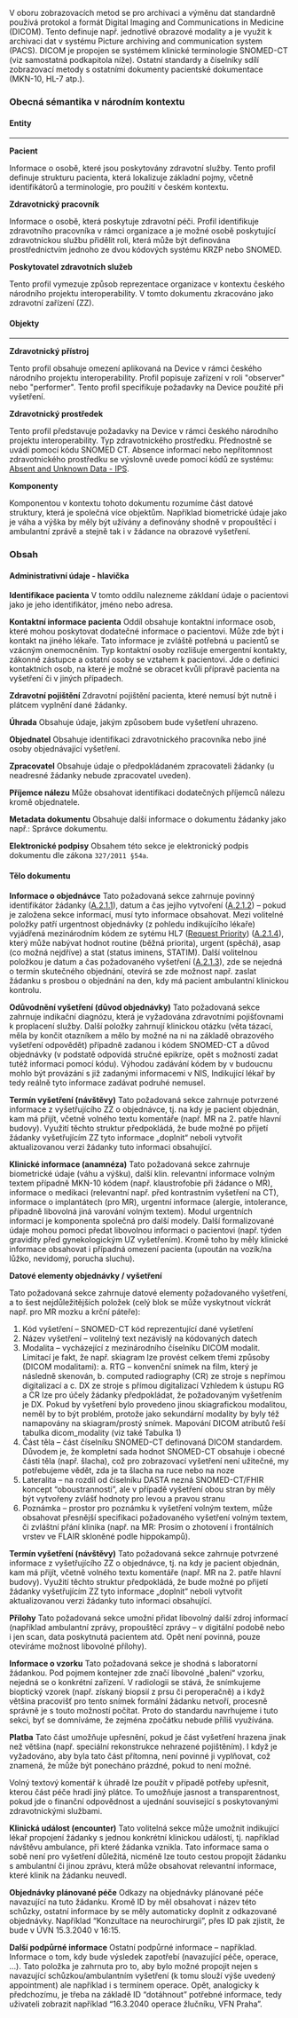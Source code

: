 V oboru zobrazovacích metod se pro archivaci a výměnu dat standardně používá protokol a formát Digital Imaging and Communications in Medicine (DICOM). Tento definuje např. jednotlivé obrazové modality a je využit k archivaci dat v systému Picture archiving and communication system (PACS). 
DICOM je propojen se systémem klinické terminologie SNOMED-CT (viz samostatná podkapitola níže). Ostatní standardy a číselníky sdílí zobrazovací metody s ostatními dokumenty pacientské dokumentace (MKN-10, HL-7 atp.).

### Obecná sémantika v národním kontextu

#### Entity

---

**Pacient**

Informace o osobě, které jsou poskytovány zdravotní služby. Tento profil definuje strukturu pacienta, která lokalizuje základní pojmy, včetně identifikátorů a terminologie, pro použití v českém kontextu.

**Zdravotnický pracovník**

Informace o osobě, která poskytuje zdravotní péči. Profil identifikuje zdravotního pracovníka v rámci organizace a je možné osobě poskytující zdravotnickou službu přidělit roli, která může být definována prostřednictvím jednoho ze dvou kódových systému KRZP nebo SNOMED.  

**Poskytovatel zdravotních služeb**

Tento profil vymezuje způsob reprezentace organizace v kontextu českého národního projektu interoperability. V tomto dokumentu zkracováno jako zdravotní zařízení (ZZ).

#### Objekty

---

**Zdravotnický přístroj**

Tento profil obsahuje omezení aplikovaná na Device v rámci českého národního projektu interoperability. Profil popisuje zařízení v roli "observer" nebo "performer". Tento profil specifikuje požadavky na Device použité při vyšetření.

**Zdravotnický prostředek**

Tento profil představuje požadavky na Device v rámci českého národního projektu interoperability. 
Typ zdravotnického prostředku. Přednostně se uvádí pomocí kódu SNOMED CT. Absence informací nebo nepřítomnost zdravotnického prostředku se výslovně uvede pomocí kódů ze systému: [Absent and Unknown Data - IPS](https://fhir.org/guides/stats2/codesystem-hl7.fhir.uv.ips-absent-unknown-uv-ips.html).

**Komponenty**

Komponentou v kontextu tohoto dokumentu rozumíme část datové struktury, která je společná více objektům. Například biometrické údaje jako je váha a výška by měly být užívány a definovány shodně v propouštěcí i ambulantní zprávě a stejně tak i v žádance na obrazové vyšetření.

### Obsah

#### Administrativní údaje - hlavička

**Identifikace pacienta**
V tomto oddílu nalezneme zákldaní údaje o pacientovi jako je jeho identifikátor, jméno nebo adresa.

**Kontaktní informace pacienta**
Oddíl obsahuje kontaktní informace osob, které mohou poskytovat dodatečné informace o pacientovi. Může zde být i kontakt na jiného lékaře. Tato informace je zvláště potřebná u pacientů se vzácným onemocněním.
Typ kontaktní osoby rozlišuje emergentní kontakty, zákonné zástupce a ostatní osoby se vztahem k pacientovi. Jde o definici kontaktních osob, na které je možné se obracet kvůli přípravě pacienta na vyšetření či v jiných případech.

**Zdravotní pojištění**
Zdravotní pojištění pacienta, které nemusí být nutně i plátcem vyplnění dané žádanky. 

**Úhrada**
Obsahuje údaje, jakým způsobem bude vyšetření uhrazeno.

**Objednatel**
Obsahuje identifikaci zdravotnického pracovníka nebo jiné osoby objednávající vyšetření.

**Zpracovatel**
Obsahuje údaje o předpokládaném zpracovateli žádanky (u neadresné žádanky nebude zpracovatel uveden).

**Příjemce nálezu**
Může obsahovat identifikaci dodatečných příjemců nálezu kromě objednatele.

**Metadata dokumentu**
Obsahuje další informace o dokumentu žádanky jako např.: Správce dokumentu.

**Elektronické podpisy**
Obsahem této sekce je elektronický podpis dokumentu dle zákona `327/2011 §54a`.

#### Tělo dokumentu

**Informace o objednávce**
Tato požadovaná sekce zahrnuje povinný identifikátor žádanky ([A.2.1.1](StructureDefinition-ImageOrderInformationCz-definitions.html#key_ImageOrderInformationCz.orderDetails.identifier)), datum a čas jejího vytvoření ([A.2.1.2](StructureDefinition-ImageOrderInformationCz-definitions.html#key_ImageOrderInformationCz.orderDetails.dateTime)) – pokud je založena sekce informací, musí tyto informace obsahovat. Mezi volitelné položky patří urgentnost objednávky (z pohledu indikujícího lékaře) vyjádřená mezinárodním kódem ze sytému HL7 ([Request Priority](https://hl7.org/fhir/valueset-request-priority.html)) ([A.2.1.4](StructureDefinition-ImageOrderInformationCz-definitions.html#key_ImageOrderInformationCz.orderDetails.urgency)), který může nabývat hodnot routine (běžná priorita), urgent (spěchá), asap (co možná nejdříve) a stat (status iminens, STATIM). Další volitelnou položkou je datum a čas požadovaného vyšetření  ([A.2.1.3](StructureDefinition-ImageOrderInformationCz-definitions.html#key_ImageOrderInformationCz.orderDetails.requestedExecdateTime)), zde se nejedná o termín skutečného objednání, otevírá se zde možnost např. zaslat žádanku s prosbou o objednání na den, kdy má pacient ambulantní klinickou kontrolu.

**Odůvodnění vyšetření (důvod objednávky)**
Tato požadovaná sekce zahrnuje indikační diagnózu, která je vyžadována zdravotními pojišťovnami k proplacení služby. Další položky zahrnují klinickou otázku (věta tázací, měla by končit otazníkem a mělo by možné na ni na základě obrazového vyšetření odpovědět) případně zadanou i kódem SNOMED-CT a důvod objednávky (v podstatě odpovídá stručné epikríze, opět s možností zadat tutéž informaci pomocí kódu). Výhodou zadávání kódem by v budoucnu mohlo být provázání s již zadanými informacemi v NIS, Indikující lékař by tedy reálně tyto informace zadávat podruhé nemusel. 

**Termín vyšetření (návštěvy)**
Tato požadovaná sekce zahrnuje potvrzené informace z vyšetřujícího ZZ o objednávce, tj. na kdy je pacient objednán, kam má přijít, včetně volného textu komentáře (např. MR na 2. patře hlavní budovy). Využití těchto struktur předpokládá, že bude možné po přijetí žádanky vyšetřujícím ZZ tyto informace „doplnit“ neboli vytvořit aktualizovanou verzi žádanky tuto informaci obsahující.

**Klinické informace (anamnéza)**
Tato požadovaná sekce zahrnuje biometrické údaje (váhu a výšku), další klin. relevantní informace volným textem případně MKN-10 kódem (např. klaustrofobie při žádance o MR), informace o medikaci (relevantní např. před kontrastním vyšetření na CT), informace o implantátech (pro MR), urgentní informace (alergie, intolerance, případně libovolná jiná varování volným textem). Modul urgentních informací je komponenta společná pro další modely. Další formalizované údaje mohou pomoci předat libovolnou informaci o pacientovi (např. týden gravidity před gynekologickým UZ vyšetřením). Kromě toho by měly klinické informace obsahovat i případná omezení pacienta (upoután na vozík/na lůžko, nevidomý, porucha sluchu).

**Datové elementy objednávky / vyšetření**

Tato požadovaná sekce zahrnuje datové elementy požadovaného vyšetření, a to šest nejdůležitějších položek (celý blok se může vyskytnout víckrát např. pro MR mozku a krční páteře):
1)	Kód vyšetření – SNOMED-CT kód reprezentující dané vyšetření
2)	Název vyšetření – volitelný text nezávislý na kódovaných datech
3)	Modalita – vycházející z mezinárodního číselníku DICOM modalit. Limitací je fakt, že např. skiagram lze provést celkem třemi způsoby (DICOM modalitami):
a.	RTG – konvenční snímek na film, který je následně skenován,
b.	computed radiography (CR) ze stroje s nepřímou digitalizací a 
c.	DX ze stroje s přímou digitalizací
Vzhledem k ústupu RG a CR lze pro účely žádanky předpokládat, že požadovaným vyšetřením je DX. Pokud by vyšetření bylo provedeno jinou skiagrafickou modalitou, neměl by to být problém, protože jako sekundární modality by byly též namapovány na skiagram/prostý snímek. Mapování DICOM atributů řeší tabulka dicom_modality (viz také Tabulka 1) 
4)	Část těla – část číselníku SNOMED-CT definovaná DICOM standardem. Důvodem je, že kompletní sada hodnot SNOMED-CT obsahuje i obecné části těla (např. šlacha), což pro zobrazovací vyšetření není užitečné, my potřebujeme vědět, zda je ta šlacha na ruce nebo na noze
5)	Lateralita – na rozdíl od číselníku DASTA nezná SNOMED-CT/FHIR koncept “oboustrannosti”, ale v případě vyšetření obou stran by měly být vytvořeny zvlášť hodnoty pro levou a pravou stranu
6)	Poznámka – prostor pro poznámku k vyšetření volným textem, může obsahovat přesnější specifikaci požadovaného vyšetření volným textem, či zvláštní přání klinika (např. na MR: Prosím o zhotovení i frontálních vrstev ve FLAIR skloněné podle hippokampů).


**Termín vyšetření (návštěvy)**
Tato požadovaná sekce zahrnuje potvrzené informace z vyšetřujícího ZZ o objednávce, tj. na kdy je pacient objednán, kam má přijít, včetně volného textu komentáře (např. MR na 2. patře hlavní budovy). Využití těchto struktur předpokládá, že bude možné po přijetí žádanky vyšetřujícím ZZ tyto informace „doplnit“ neboli vytvořit aktualizovanou verzi žádanky tuto informaci obsahující.

**Přílohy**
Tato požadovaná sekce umožní přidat libovolný další zdroj informací (například ambulantní zprávy, propouštěcí zprávy – v digitální podobě nebo i jen scan, data poskytnutá pacientem atd. Opět není povinná, pouze otevíráme možnost libovolné přílohy).

**Informace o vzorku**
Tato požadovaná sekce je shodná s laboratorní žádankou. Pod pojmem kontejner zde značí libovolné „balení“ vzorku, nejedná se o konkrétní zařízení. V radiologii se stává, že snímkujeme bioptický vzorek (např. získaný biopsií z prsu či peroperačně) a i když většina pracovišť pro tento snímek formální žádanku netvoří, procesně správně je s touto možností počítat. Proto do standardu navrhujeme i tuto sekci, byť se domníváme, že zejména zpočátku nebude příliš využívána.

**Platba**
Tato část umožňuje upřesnění, pokud je část vyšetření hrazena jinak než většina (např. speciální rekonstrukce nehrazené pojištěním). I když je vyžadováno, aby byla tato část přítomna, není povinné ji vyplňovat, což znamená, že může být ponecháno prázdné, pokud to není možné.

Volný textový komentář k úhradě lze použít v případě potřeby upřesnit, kterou část péče hradí jiný plátce. To umožňuje jasnost a transparentnost, pokud jde o finanční odpovědnost a ujednání související s poskytovanými zdravotnickými službami.

**Klinická událost (encounter)**
Tato volitelná sekce může umožnit indikující lékař propojení žádanky s jednou konkrétní klinickou událostí, tj. například návštěvu ambulance, při které žádanka vznikla. Tato informace sama o sobě není pro vyšetření důležitá, nicméně lze touto cestou propojit žádanku s ambulantní či jinou zprávu, která může obsahovat relevantní informace, které klinik na žádanku neuvedl. 

**Objednávky plánované péče**
Odkazy na objednávky plánované péče navazující na tuto žádanku. Kromě ID by měl obsahovat i název této schůzky, ostatní informace by se měly automaticky doplnit z odkazované objednávky. Například “Konzultace na neurochirurgii”, přes ID pak zjistit, že bude v ÚVN 15.3.2040 v 16:15.

**Další podpůrné informace**
Ostatní podpůrné informace – například. Informace o tom, kdy bude výsledek zapotřebí (navazující péče, operace, …). Tato položka je zahrnuta pro to, aby bylo možné propojit nejen s navazující schůzkou/ambulantním vyšetření (k tomu slouží výše uvedený appointment) ale například i s termínem operace. Opět, analogicky k předchozímu, je třeba na základě ID “dotáhnout” potřebné informace, tedy uživateli zobrazit například “16.3.2040 operace žlučníku, VFN Praha”.